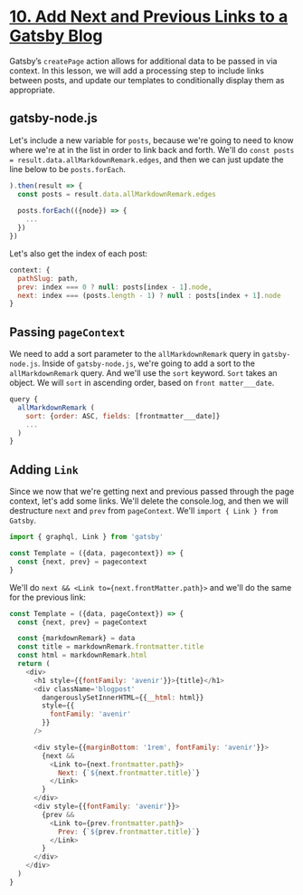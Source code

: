 #  [10. Add Next and Previous Links to a Gatsby Blog](https://egghead.io/lessons/gatsby-add-next-and-previous-links-to-a-gatsby-blog)

Gatsby’s `createPage` action allows for additional data to be passed in via context. In this lesson, we will add a processing step to include links between posts, and update our templates to conditionally display them as appropriate.

## gatsby-node.js

Let's include a new variable for `posts`, because we're going to need to know where we're at in the list in order to link back and forth. We'll do `const posts = result.data.allMarkdownRemark.edges`, and then we can just update the line below to be `posts.forEach`.


```js
).then(result => {
  const posts = result.data.allMarkdownRemark.edges
  
  posts.forEach(({node}) => {
    ...
  })
})
```

Let's also get the index of each post: 

```js
context: {
  pathSlug: path, 
  prev: index === 0 ? null: posts[index - 1].node,
  next: index === (posts.length - 1) ? null : posts[index + 1].node
}
```

## Passing `pageContext`

We need to add a sort parameter to the `allMarkdownRemark` query in `gatsby-node.js`. Inside of `gatsby-node.js`, we're going to add a sort to the `allMarkdownRemark` query. And we'll use the `sort` keyword. `Sort` takes an object. We will `sort` in ascending order, based on `front matter___date`.

```js
query {
  allMarkdownRemark (
    sort: {order: ASC, fields: [frontmatter___date]}
    ...
  )
}
```

## Adding `Link`

Since we now that we're getting next and previous passed through the page context, let's add some links. We'll delete the console.log, and then we will destructure `next` and `prev` from `pageContext`. We'll `import { Link } from Gatsby`.

```js
import { graphql, Link } from 'gatsby'

const Template = ({data, pagecontext}) => {
  const {next, prev} = pagecontext
}
```

We'll do `next && <Link to={next.frontMatter.path}>` and we'll do the same for the previous link:

```js
const Template = ({data, pageContext}) => {
  const {next, prev} = pageContext

  const {markdownRemark} = data
  const title = markdownRemark.frontmatter.title
  const html = markdownRemark.html
  return (
    <div>
      <h1 style={{fontFamily: 'avenir'}}>{title}</h1>
      <div className='blogpost'
        dangerouslySetInnerHTML={{__html: html}}
        style={{
          fontFamily: 'avenir'
        }}
      />

      <div style={{marginBottom: '1rem', fontFamily: 'avenir'}}>
        {next &&
          <Link to={next.frontmatter.path}>
            Next: {`${next.frontmatter.title}`}
          </Link>
        }
      </div>
      <div style={{fontFamily: 'avenir'}}>
        {prev &&
          <Link to={prev.frontmatter.path}>
            Prev: {`${prev.frontmatter.title}`}
          </Link>
        }
      </div>
    </div>
  )
}
```

